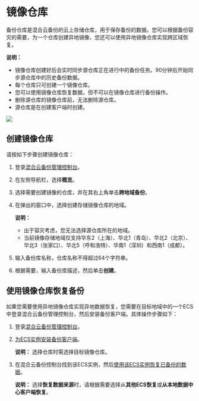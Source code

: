 # 镜像仓库

备份仓库是混合云备份的云上存储仓库，用于保存备份的数据。您可以根据备份容灾的需要，为一个仓库创建异地镜像，您还可以使用异地镜像仓库实现跨区域恢复。

**说明：**

-   镜像仓库创建好后会实时同步源仓库正在进行中的备份任务。90分钟后开始同步源仓库中的历史备份数据。
-   每个仓库只可创建一个镜像仓库。
-   您可以使用镜像仓库恢复数据，但不可以在镜像仓库进行备份操作。
-   删除源仓库的镜像仓库前，无法删除源仓库。
-   源仓库是在创建客户端时创建。

![](https://static-aliyun-doc.oss-accelerate.aliyuncs.com/assets/img/zh-CN/4488449951/p43757.png)

## 创建镜像仓库

请按如下步骤创建镜像仓库：

1.  登录[混合云备份管理控制台](https://hbr.console.aliyun.com)。

2.  在左侧导航栏，选择**概览**。

3.  选择需要创建镜像的仓库，并在其右上角单击**跨地域备份**。

4.  在弹出的窗口中，选择创建存储镜像仓库的地域。

    **说明：**

    -   出于容灾考虑，您无法选择源仓库所在的地域。
    -   当前镜像存储地域仅支持华东2（上海）、华北1（青岛）、华北2（北京）、华北3（张家口）、华北5（呼和浩特）、华南1（深圳）和西南1（成都）。
5.  输入备份库名称，仓库名称不得超过64个字符串。

6.  根据需要，输入备份库描述，然后单击**创建**。


## 使用镜像仓库恢复备份

如果您需要使用异地镜像仓库实现异地数据恢复，您需要在目标地域中的一个ECS中登录混合云备份管理控制台，然后安装备份客户端。具体操作步骤如下：

1.  登录[混合云备份管理控制台](https://hbr.console.aliyun.com)。

2.  [为ECS实例安装备份客户端](/cn.zh-CN/ECS备份教程/ECS文件备份（旧版）/准备工作.md)。

    **说明：** 选择仓库时需选择目标镜像仓库。

3.  在混合云备份控制台找到该ECS实例，然后[使用该ECS实例恢复已备份的数据](/cn.zh-CN/ECS备份教程/ECS文件备份（旧版）/恢复ECS文件.md)。

    **说明：** 选择**恢复数据来源**时，请根据需要选择从**其他ECS恢复**或**从本地数据中心客户端恢复**。


